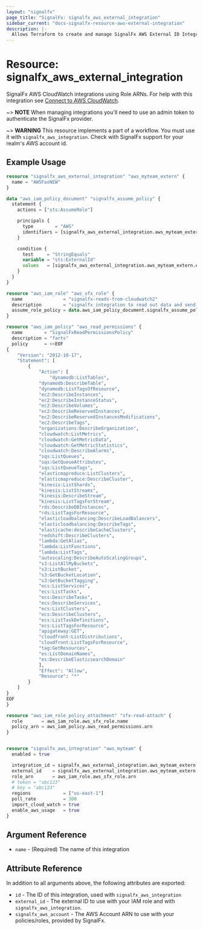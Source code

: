 ```yaml
---
layout: "signalfx"
page_title: "SignalFx: signalfx_aws_external_integration"
sidebar_current: "docs-signalfx-resource-aws-external-integration"
description: |-
  Allows Terraform to create and manage SignalFx AWS External ID Integrations
---
```


# Resource: signalfx_aws_external_integration

SignalFx AWS CloudWatch integrations using Role ARNs. For help with this integration see [Connect to AWS CloudWatch](https://docs.signalfx.com/en/latest/integrations/amazon-web-services.html#connect-to-aws).

~> **NOTE** When managing integrations you'll need to use an admin token to authenticate the SignalFx provider.

~> **WARNING** This resource implements a part of a workflow. You must use it with `signalfx_aws_integration`. Check with SignalFx support for your realm's AWS account id.

## Example Usage

```tf
resource "signalfx_aws_external_integration" "aws_myteam_extern" {
  name = "AWSFooNEW"
}

data "aws_iam_policy_document" "signalfx_assume_policy" {
  statement {
    actions = ["sts:AssumeRole"]

    principals {
      type        = "AWS"
      identifiers = [signalfx_aws_external_integration.aws_myteam_extern.signalfx_aws_account]
    }

    condition {
      test     = "StringEquals"
      variable = "sts:ExternalId"
      values   = [signalfx_aws_external_integration.aws_myteam_extern.external_id]
    }
  }
}

resource "aws_iam_role" "aws_sfx_role" {
  name               = "signalfx-reads-from-cloudwatch2"
  description        = "signalfx integration to read out data and send it to signalfxs aws account"
  assume_role_policy = data.aws_iam_policy_document.signalfx_assume_policy.json
}

resource "aws_iam_policy" "aws_read_permissions" {
  name        = "SignalFxReadPermissionsPolicy"
  description = "farts"
  policy      = <<EOF
{
	"Version": "2012-10-17",
	"Statement": [
		{
			"Action": [
				"dynamodb:ListTables",
		    "dynamodb:DescribeTable",
		    "dynamodb:ListTagsOfResource",
		    "ec2:DescribeInstances",
		    "ec2:DescribeInstanceStatus",
		    "ec2:DescribeVolumes",
		    "ec2:DescribeReservedInstances",
		    "ec2:DescribeReservedInstancesModifications",
		    "ec2:DescribeTags",
		    "organizations:DescribeOrganization",
		    "cloudwatch:ListMetrics",
		    "cloudwatch:GetMetricData",
		    "cloudwatch:GetMetricStatistics",
		    "cloudwatch:DescribeAlarms",
		    "sqs:ListQueues",
		    "sqs:GetQueueAttributes",
		    "sqs:ListQueueTags",
		    "elasticmapreduce:ListClusters",
		    "elasticmapreduce:DescribeCluster",
		    "kinesis:ListShards",
		    "kinesis:ListStreams",
		    "kinesis:DescribeStream",
		    "kinesis:ListTagsForStream",
		    "rds:DescribeDBInstances",
		    "rds:ListTagsForResource",
		    "elasticloadbalancing:DescribeLoadBalancers",
		    "elasticloadbalancing:DescribeTags",
		    "elasticache:describeCacheClusters",
		    "redshift:DescribeClusters",
		    "lambda:GetAlias",
		    "lambda:ListFunctions",
		    "lambda:ListTags",
		    "autoscaling:DescribeAutoScalingGroups",
		    "s3:ListAllMyBuckets",
		    "s3:ListBucket",
		    "s3:GetBucketLocation",
		    "s3:GetBucketTagging",
		    "ecs:ListServices",
		    "ecs:ListTasks",
		    "ecs:DescribeTasks",
		    "ecs:DescribeServices",
		    "ecs:ListClusters",
		    "ecs:DescribeClusters",
		    "ecs:ListTaskDefinitions",
		    "ecs:ListTagsForResource",
		    "apigateway:GET",
		    "cloudfront:ListDistributions",
		    "cloudfront:ListTagsForResource",
		    "tag:GetResources",
		    "es:ListDomainNames",
		    "es:DescribeElasticsearchDomain"
			],
			"Effect": "Allow",
			"Resource": "*"
		}
	]
}
EOF
}

resource "aws_iam_role_policy_attachment" "sfx-read-attach" {
  role       = aws_iam_role.aws_sfx_role.name
  policy_arn = aws_iam_policy.aws_read_permissions.arn
}


resource "signalfx_aws_integration" "aws_myteam" {
  enabled = true

  integration_id = signalfx_aws_external_integration.aws_myteam_extern.id
  external_id    = signalfx_aws_external_integration.aws_myteam_extern.external_id
  role_arn       = aws_iam_role.aws_sfx_role.arn
  # token = "abc123"
  # key = "abc123"
  regions            = ["us-east-1"]
  poll_rate          = 300
  import_cloud_watch = true
  enable_aws_usage   = true
}

```

## Argument Reference

* `name` - (Required) The name of this integration

## Attribute Reference

In addition to all arguments above, the following attributes are exported:

* `id` - The ID of this integration, used with `signalfx_aws_integration`
* `external_id` - The external ID to use with your IAM role and with `signalfx_aws_integration`.
* `signalfx_aws_account` - The AWS Account ARN to use with your policies/roles, provided by SignalFx.
